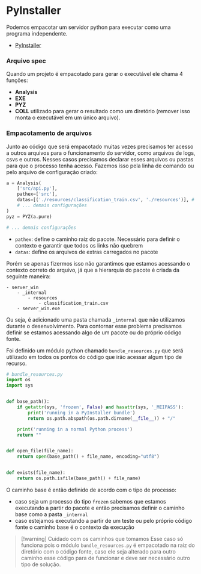 # PyInstaller

Podemos empacotar um servidor python para executar como uma programa independente.

- [PyInstaller](https://pyinstaller.org/en/stable/)

### Arquivo spec

Quando um projeto é empacotado para gerar o executável ele chama 4 funções:

- **Analysis**
- **EXE**
- **PYZ**
- **COLL** utilizado para gerar o resultado como um diretório (remover isso monta o executável em um único arquivo).

### Empacotamento de arquivos

Junto ao código que será empacotado muitas vezes precisamos ter acesso a outros arquivos para o funcionamento do servidor, como arquivos de logs, csvs e outros. Nesses casos precisamos declarar esses arquivos ou pastas para que o processo tenha acesso. Fazemos isso pela linha de comando ou pelo arquivo de configuração criado:

```python
a = Analysis(
    ['src/api.py'],
    pathex=['src'],
    datas=[('./resources/classification_train.csv', './resources')], # classification_train.csv -> resources
    # ... demais configurações
)
pyz = PYZ(a.pure)

# ... demais configurações
```

- `pathex`: define o caminho raiz do pacote. Necessário para definir o contexto e garantir que todos os links não quebrem
- `datas`: define os arquivos de extras carregados no pacote

Porém se apenas fizermos isso não garantimos que estamos acessando o contexto correto do arquivo, já que a hierarquia do pacote é criada da seguinte maneira:

```
- server_win
	- _internal
		- resources
			- classification_train.csv
	- server_win.exe
```

Ou seja, é adicionado uma pasta chamada `_internal` que não utilizamos durante o desenvolvimento. Para contornar esse problema precisamos definir se estamos acessando algo de um pacote ou do próprio código fonte.

Foi definido um módulo python chamado `bundle_resources.py` que será utilizado em todos os pontos do código que irão acessar algum tipo de recurso. 

```python
# bundle_resources.py
import os
import sys


def base_path():
    if getattr(sys, 'frozen', False) and hasattr(sys, '_MEIPASS'):
        print('running in a PyInstaller bundle')
        return os.path.abspath(os.path.dirname(__file__)) + "/"

    print('running in a normal Python process')
    return ""


def open_file(file_name):
    return open(base_path() + file_name, encoding="utf8")


def exists(file_name):
    return os.path.isfile(base_path() + file_name)
```

O caminho base é então definido de acordo com o tipo de processo:
- caso seja um processo do tipo `frozen` sabemos que estamos executando a partir do pacote e então precisamos definir o caminho base como a pasta `_internal`
- caso estejamos executando a partir de um teste ou pelo próprio código fonte o caminho base é o contexto da execução

> [!warning] Cuidado com os caminhos que tomamos
> Esse caso só funciona pois o módulo `bundle_resources.py` é empacotado na raiz do diretório com o código fonte, caso ele seja alterado para outro caminho esse código para de funcionar e deve ser necessário outro tipo de solução.